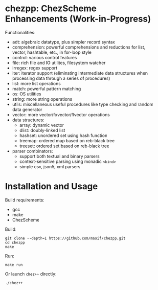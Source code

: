 # chezpp: ChezScheme Enhancements (Work-in-Progress)

Functionalities:

- adt: algebraic datatype, plus simpler record syntax
- comprehension: powerful comprehensions and reductions for list, vector, hashtable, etc., in for-loop style
- control: various control features
- file: rich file and IO utilites, filesystem watcher
- irregex: regex support
- iter: iterator support (eliminating intermediate data structures when processing data through a series of procedures)
- list: more list operations
- match: powerful pattern matching
- os: OS utilities
- string: more string operations
- utils: miscellaneous useful procedures like type checking and random data generator
- vector: more vector/fxvector/flvector operations
- data structures:
  - array: dynamic vector
  - dlist: doubly-linked list
  - hashset: unordered set using hash function
  - treemap: ordered map based on reb-black tree
  - treeset: ordered set based on reb-black tree
- parser combinators:
  - support both textual and binary parsers
  - context-sensitive parsing using monadic `<bind>`
  - simple csv, json5, xml parsers

# Installation and Usage

Build requirements:

- gcc
- make
- ChezScheme

Build:

```
git clone --depth=1 https://github.com/maoif/chezpp.git
cd chezpp
make
```

Run:

```
make run
```

Or launch `chez++` directly:

```
./chez++
```

